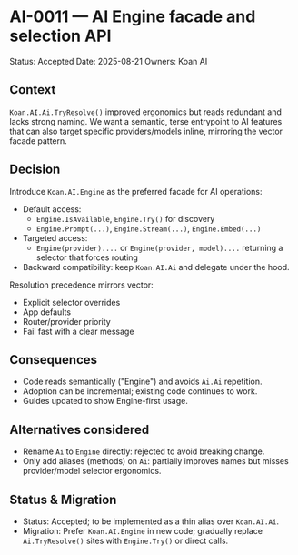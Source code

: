# AI-0011 — AI Engine facade and selection API

Status: Accepted
Date: 2025-08-21
Owners: Koan AI

## Context

`Koan.AI.Ai.TryResolve()` improved ergonomics but reads redundant and lacks strong naming. We want a semantic, terse entrypoint to AI features that can also target specific providers/models inline, mirroring the vector facade pattern.

## Decision

Introduce `Koan.AI.Engine` as the preferred facade for AI operations:

- Default access:
  - `Engine.IsAvailable`, `Engine.Try()` for discovery
  - `Engine.Prompt(...)`, `Engine.Stream(...)`, `Engine.Embed(...)`
- Targeted access:
  - `Engine(provider)....` or `Engine(provider, model)....` returning a selector that forces routing
- Backward compatibility: keep `Koan.AI.Ai` and delegate under the hood.

Resolution precedence mirrors vector:

- Explicit selector overrides
- App defaults
- Router/provider priority
- Fail fast with a clear message

## Consequences

- Code reads semantically ("Engine") and avoids `Ai.Ai` repetition.
- Adoption can be incremental; existing code continues to work.
- Guides updated to show Engine-first usage.

## Alternatives considered

- Rename `Ai` to `Engine` directly: rejected to avoid breaking change.
- Only add aliases (methods) on `Ai`: partially improves names but misses provider/model selector ergonomics.

## Status & Migration

- Status: Accepted; to be implemented as a thin alias over `Koan.AI.Ai`.
- Migration: Prefer `Koan.AI.Engine` in new code; gradually replace `Ai.TryResolve()` sites with `Engine.Try()` or direct calls.
